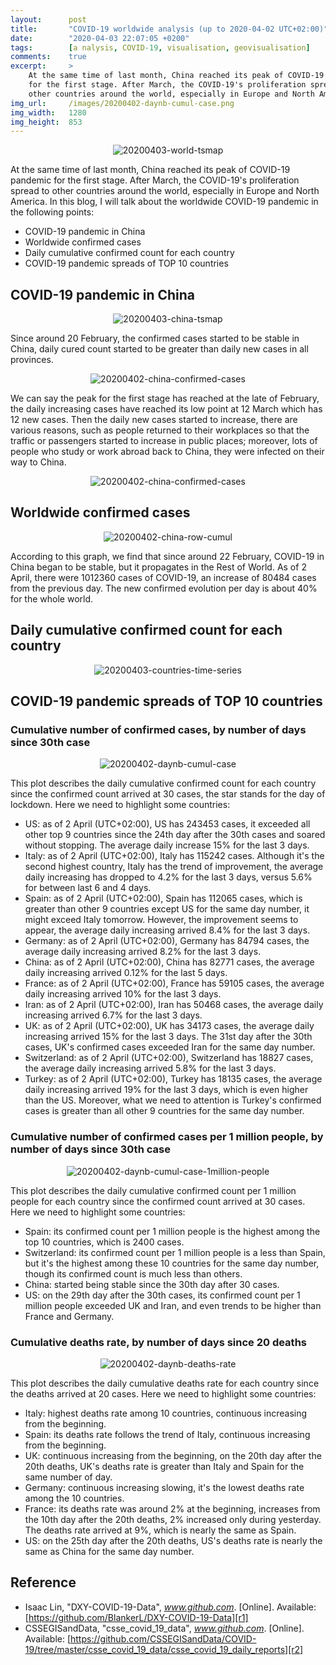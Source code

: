 ```yaml
---
layout:      post
title:       "COVID-19 worldwide analysis (up to 2020-04-02 UTC+02:00)"
date:        "2020-04-03 22:07:05 +0200"
tags:        [a nalysis, COVID-19, visualisation, geovisualisation]
comments:    true
excerpt:     >
    At the same time of last month, China reached its peak of COVID-19 pandemic
    for the first stage. After March, the COVID-19's proliferation spread to
    other countries around the world, especially in Europe and North America.
img_url:     /images/20200402-daynb-cumul-case.png
img_width:   1280
img_height:  853
---
```


<p align="center">
  <img src="{{ site.baseurl }}/images/20200403-world-tsmap.gif"
       style="max-width: 720px"
       alt="20200403-world-tsmap">
</p>

At the same time of last month, China reached its peak of COVID-19 pandemic for
the first stage. After March, the COVID-19's proliferation spread to other
countries around the world, especially in Europe and North America. In this
blog, I will talk about the worldwide COVID-19 pandemic in the following points:
- COVID-19 pandemic in China
- Worldwide confirmed cases
- Daily cumulative confirmed count for each country
- COVID-19 pandemic spreads of TOP 10 countries

## COVID-19 pandemic in China

<p align="center">
  <img src="{{ site.baseurl }}/images/20200403-china-tsmap.gif"
       style="max-width: 720px"
       alt="20200403-china-tsmap">
</p>

Since around 20 February, the confirmed cases started to be stable in China,
daily cured count started to be greater than daily new cases in all provinces.

<p align="center">
  <img alt="20200402-china-confirmed-cases"
  src="{{ site.baseurl }}/images/20200402-china-confirmed-cases.png"/>
</p>

We can say the peak for the first stage has reached at the late of February,
the daily increasing cases have reached its low point at 12 March which has 12
new cases. Then the daily new cases started to increase, there are various
reasons, such as people returned to their workplaces so that the traffic or
passengers started to increase in public places; moreover, lots of people who
study or work abroad back to China, they were infected on their way to China.

<p align="center">
  <img alt="20200402-china-confirmed-cases"
  src="{{ site.baseurl }}/images/20200402-china-imported-cases.png"/>
</p>

## Worldwide confirmed cases

<p align="center">
  <img alt="20200402-china-row-cumul"
  src="{{ site.baseurl }}/images/20200402-china-row-cumul.png"/>
</p>

According to this graph, we find that since around 22 February, COVID-19 in
China began to be stable, but it propagates in the Rest of World. As of 2 April,
there were 1012360 cases of COVID-19, an increase of 80484 cases from the
previous day. The new confirmed evolution per day is about 40% for the whole
world.

## Daily cumulative confirmed count for each country

<p align="center">
  <img src="{{ site.baseurl }}/images/20200403-countries-time-series.gif"
       style="max-width: 720px"
       alt="20200403-countries-time-series">
</p>

## COVID-19 pandemic spreads of TOP 10 countries

### Cumulative number of confirmed cases, by number of days since 30th case

<p align="center">
  <img alt="20200402-daynb-cumul-case"
  src="{{ site.baseurl }}/images/20200402-daynb-cumul-case.png"/>
</p>

This plot describes the daily cumulative confirmed count for each country since
the confirmed count arrived at 30 cases, the star stands for the day of
lockdown. Here we need to highlight some countries:

- US: as of 2 April (UTC+02:00), US has 243453 cases, it exceeded all other top
9 countries since the 24th day after the 30th cases and soared without stopping.
The average daily increase 15% for the last 3 days.
- Italy: as of 2 April (UTC+02:00), Italy has 115242 cases. Although it's the
second highest country, Italy has the trend of improvement, the average daily
increasing has dropped to 4.2% for the last 3 days, versus 5.6% for between
last 6 and 4 days.
- Spain: as of 2 April (UTC+02:00), Spain has 112065 cases, which is greater
than other 9 countries except US for the same day number, it might exceed Italy
tomorrow. However, the improvement seems to appear, the average daily increasing
arrived 8.4% for the last 3 days.
- Germany: as of 2 April (UTC+02:00), Germany has 84794 cases, the average daily
increasing arrived 8.2% for the last 3 days.
- China: as of 2 April (UTC+02:00), China has 82771 cases, the average daily
increasing arrived 0.12% for the last 5 days.
- France: as of 2 April (UTC+02:00), France has 59105 cases, the average daily
increasing arrived 10% for the last 3 days.
- Iran: as of 2 April (UTC+02:00), Iran has 50468 cases, the average daily
increasing arrived 6.7% for the last 3 days.
- UK: as of 2 April (UTC+02:00), UK has 34173 cases, the average daily
increasing arrived 15% for the last 3 days. The 31st day after the 30th cases,
UK's confirmed cases exceeded Iran for the same day number.
- Switzerland: as of 2 April (UTC+02:00), Switzerland has 18827 cases, the
average daily increasing arrived 5.8% for the last 3 days.
- Turkey: as of 2 April (UTC+02:00), Turkey has 18135 cases, the average daily
increasing arrived 19% for the last 3 days, which is even higher than the US.
Moreover, what we need to attention is Turkey's confirmed cases is greater than
all other 9 countries for the same day number.

### Cumulative number of confirmed cases per 1 million people, by number of days since 30th case

<p align="center">
  <img alt="20200402-daynb-cumul-case-1million-people"
  src="{{ site.baseurl }}/images/20200402-daynb-cumul-case-1million-people.png"/>
</p>

This plot describes the daily cumulative confirmed count per 1 million people
for each country since the confirmed count arrived at 30 cases. Here we need to
highlight some countries:

- Spain: its confirmed count per 1 million people is the highest among the top
10 countries, which is 2400 cases.
- Switzerland: its confirmed count per 1 million people is a less than Spain,
but it's the highest among these 10 countries for the same day number, though
its confirmed count is much less than others.
- China: started being stable since the 30th day after 30 cases.
- US: on the 29th day after the 30th cases, its confirmed count per 1 million
people exceeded UK and Iran, and even trends to be higher than France and
Germany.

### Cumulative deaths rate, by number of days since 20 deaths

<p align="center">
  <img alt="20200402-daynb-deaths-rate"
  src="{{ site.baseurl }}/images/20200402-daynb-deaths-rate.png"/>
</p>

This plot describes the daily cumulative deaths rate for each country since the
deaths arrived at 20 cases. Here we need to highlight some countries:

- Italy: highest deaths rate among 10 countries, continuous increasing from the
beginning.
- Spain: its deaths rate follows the trend of Italy, continuous increasing from
the beginning.
- UK: continuous increasing from the beginning, on the 20th day after the 20th
deaths, UK's deaths rate is greater than Italy and Spain for the same number of
day.
- Germany: continuous increasing slowing, it's the lowest deaths rate among the
10 countries.
- France: its deaths rate was around 2% at the beginning, increases from the
10th day after the 20th deaths, 2% increased only during yesterday. The deaths
rate arrived at 9%, which is nearly the same as Spain.
- US: on the 25th day after the 20th deaths, US's deaths rate is nearly the
same as China for the same day number.

## Reference
- Isaac Lin, "DXY-COVID-19-Data", _www.github.com_. [Online]. Available: [https://github.com/BlankerL/DXY-COVID-19-Data][r1]
- CSSEGISandData, "csse_covid_19_data", _www.github.com_. [Online]. Available: [https://github.com/CSSEGISandData/COVID-19/tree/master/csse_covid_19_data/csse_covid_19_daily_reports][r2]

[r1]: https://github.com/BlankerL/DXY-COVID-19-Data
[r2]: https://github.com/CSSEGISandData/COVID-19/tree/master/csse_covid_19_data/csse_covid_19_daily_reports
